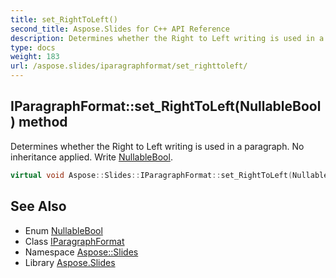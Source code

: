 ```yaml
---
title: set_RightToLeft()
second_title: Aspose.Slides for C++ API Reference
description: Determines whether the Right to Left writing is used in a paragraph. No inheritance applied. Write NullableBool.
type: docs
weight: 183
url: /aspose.slides/iparagraphformat/set_righttoleft/
---
```

## IParagraphFormat::set_RightToLeft(NullableBool) method


Determines whether the Right to Left writing is used in a paragraph. No inheritance applied. Write [NullableBool](../../nullablebool/).

```cpp
virtual void Aspose::Slides::IParagraphFormat::set_RightToLeft(NullableBool value)=0
```

## See Also

* Enum [NullableBool](../../nullablebool/)
* Class [IParagraphFormat](../)
* Namespace [Aspose::Slides](../../)
* Library [Aspose.Slides](../../../)